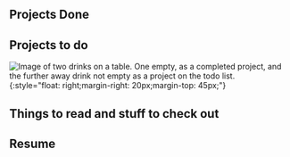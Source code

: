 ## Projects Done 
## Projects to do
![Image of two drinks on a table. One empty, as a completed project, and the further away drink not empty as a project on the todo list.](https://cfiorelli.github.io/oldmachine.jpeg){:style="float: right;margin-right: 20px;margin-top: 45px;"}

## Things to read and stuff to check out

## Resume 

